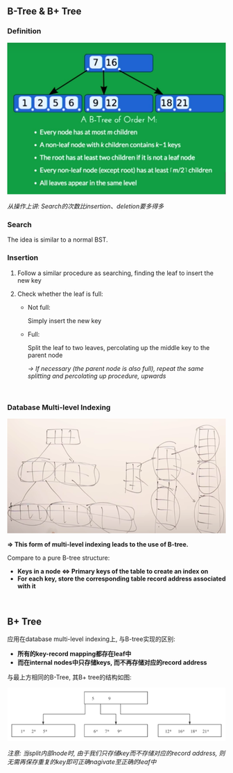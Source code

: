 ## B-Tree & B+ Tree

### Definition

<img src="https://github.com/Ziang-Lu/Database-Learning-Notes/blob/master/1-Relational%20Database/1-Relational%20DB%20Concepts/B-Tree%20&%20B+%20Tree/B-Tree%20Definition.png?raw=true" width="600px">

*从操作上讲: Search的次数比insertion、deletion要多得多*

### Search

The idea is similar to a normal BST.

### Insertion

1. Follow a similar procedure as searching, finding the leaf to insert the new key

2. Check whether the leaf is full:

   * Not full:

     Simply insert the new key

   * Full:

     Split the leaf to two leaves, percolating up the middle key to the parent node

     *-> If necessary (the parent node is also full), repeat the same splitting and percolating up procedure, upwards*

<br>

### Database Multi-level Indexing

<img src="https://github.com/Ziang-Lu/Database-Learning-Notes/blob/master/1-Relational%20Database/1-Relational%20DB%20Concepts/B-Tree%20&%20B+%20Tree/Multilevel%20Indexing.png?raw=true" width="600px">

**=> This form of multi-level indexing leads to the use of B-tree.**

Compare to a pure B-tree structure:

* **Keys in a node <=> Primary keys of the table to create an index on**
* **For each key, store the corresponding table record address associated with it**

<br>

## B+ Tree

应用在database multi-level indexing上, 与B-tree实现的区别:

* **所有的key-record mapping都存在leaf中**
* **而在internal nodes中只存储keys, 而不再存储对应的record address**

与最上方相同的B-Tree, 其B+ tree的结构如图:

<img src="https://github.com/Ziang-Lu/Database-Learning-Notes/blob/master/1-Relational%20Database/1-Relational%20DB%20Concepts/B-Tree%20&%20B+%20Tree/B+%20Tree%20Demo.png?raw=true">

*注意: 当split内部node时, 由于我们只存储key而不存储对应的record address, 则无需再保存重复的key即可正确nagivate至正确的leaf中*

